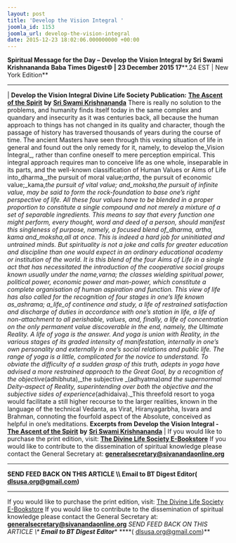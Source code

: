 ```yaml
---
layout: post
title: 'Develop the Vision Integral '
joomla_id: 1153
joomla_url: develop-the-vision-integral
date: 2015-12-23 18:02:06.000000000 +00:00
---
```

**Spiritual Message for the Day –**  **Develop the Vision Integral**  **by Sri Swami Krishnananda**
 **Baba Times Digest© | 23 December 2015 17****.24 EST | New York Edition**
* * *
| 
**Develop the Vision Integral**
**Divine Life Society Publication:** [**The Ascent of the Spirit**](http://www.swami-krishnananda.org/ascent/ascent_01.html) **by** [**Sri Swami Krishnananda**](http://www.dlshq.org/saints/krishnananda.htm)
There is really no solution to the problems, and humanity finds itself today in the same complex and quandary and insecurity as it was centuries back, all because the human approach to things has not changed in its quality and character, though the passage of history has traversed thousands of years during the course of time.
The ancient Masters have seen through this vexing situation of life in general and found out the only remedy for it, namely, to develop the_Vision Integral_, rather than confine oneself to mere perception empirical. This integral approach requires man to conceive life as one whole, inseparable in its parts, and the well-known classification of Human Values or Aims of Life into_dharma,_the pursuit of moral value;_artha_, the pursuit of economic value;_kama,_the pursuit of vital value; and_moksha,_the pursuit of infinite value, may be said to form the rock-foundation to base one’s right perspective of life.
All these four values have to be blended in a proper proportion to constitute a single compound and not merely a mixture of a set of separable ingredients. This means to say that every function one might perform, every thought, word and deed of a person, should manifest this singleness of purpose, namely, a focused blend of_dharma, artha_, _kama_ and_moksha,_all at once. This is indeed a hard job for uninitiated and untrained minds. But spirituality is not a joke and calls for greater education and discipline than one would expect in an ordinary educational academy or institution of the world. It is this blend of the four Aims of Life in a single act that has necessitated the introduction of the cooperative social groups known usually under the name,_varna;_ the classes wielding spiritual power, political power, economic power and man-power, which constitute a complete organisation of human aspiration and function. This view of life has also called for the recognition of four stages in one’s life known as_ashrama; a_life_of_ continence and study, a life of restrained satisfaction and discharge of duties in accordance with one’s station in life, a life of non-attachment to all perishable, values, and, finally, a life of concentration on the only permanent value discoverable in the end, namely, the Ultimate Reality.
A life of yoga is the answer. And yoga is union with Reality, in the various stages of its graded intensity of manifestation, internally in one’s own personality and externally in one’s social relations and public life. The range of yoga is a little, complicated for the novice to understand. To obviate the difficulty of a sudden grasp of this truth, adepts in yoga have advised a more restrained approach to the Great Goal, by a recognition of the objective_(adhibhuta),_the subjective _(adhyatma)_and the supernormal Deity-aspect of Reality, superintending over both the objective and the subjective sides of experience_(adhidaiva)._This threefold resort to yoga would facilitate a still higher recourse to the larger realities, known in the language of the technical Vedanta, as Virat, Hiranyagarbha, Isvara and Brahman, connoting the fourfold aspect of the Absolute, conceived as helpful in one’s meditations.
**Excerpts from**
**Develop the Vision Integral -** [**The Ascent of the Spirit**](http://www.swami-krishnananda.org/ascent/ascent_01.html) **by** [**Sri Swami Krishnananda**](http://www.dlshq.org/saints/krishnananda.htm)
 |
If you would like to purchase the print edition, visit: **[The Divine Life Society E-Bookstore](http://www.dlshq.org/download/download.htm)**
If you would like to contribute to the dissemination of spiritual knowledge please contact the General Secretary at: [](mailto:%20%3Cscript%20type=%27text/javascript%27%3E%20%3C%21--%20var%20prefix%20=%20%27ma%27%20+%20%27il%27%20+%20%27to%27;%20var%20path%20=%20%27hr%27%20+%20%27ef%27%20+%20%27=%27;%20var%20addy57016%20=%20%27generalsecretary%27%20+%20%27@%27;%20addy57016%20=%20addy57016%20+%20%27sivanandaonline%27%20+%20%27.%27%20+%20%27org%27;%20document.write%28%27%3Ca%20%27%20+%20path%20+%20%27%5C%27%27%20+%20prefix%20+%20%27:%27%20+%20addy57016%20+%20%27%5C%27%3E%27%29;%20document.write%28addy57016%29;%20document.write%28%27%3C%5C/a%3E%27%29;%20//--%3E%5Cn%20%3C/script%3E%3Cscript%20type=%27text/javascript%27%3E%20%3C%21--%20document.write%28%27%3Cspan%20style=%5C%27display:%20none;%5C%27%3E%27%29;%20//--%3E%20%3C/script%3EThis%20email%20address%20is%20being%20protected%20from%20spambots.%20You%20need%20JavaScript%20enabled%20to%20view%20it.%20%3Cscript%20type=%27text/javascript%27%3E%20%3C%21--%20document.write%28%27%3C/%27%29;%20document.write%28%27span%3E%27%29;%20//--%3E%20%3C/script%3E?subject=Contribution%20to%20Dissemination%20of%20Spiritual%20Knowledge) **generalsecretary@sivanandaonline.org**
****
**SEND FEED BACK ON THIS ARTICLE \\\ Email to BT Digest Editor[](mailto:%20%3Cscript%20type=%27text/javascript%27%3E%20%3C%21--%20var%20prefix%20=%20%27ma%27%20+%20%27il%27%20+%20%27to%27;%20var%20path%20=%20%27hr%27%20+%20%27ef%27%20+%20%27=%27;%20var%20addy72654%20=%20%27dlsusa.org%27%20+%20%27@%27;%20addy72654%20=%20addy72654%20+%20%27gmail%27%20+%20%27.%27%20+%20%27com%27;%20document.write%28%27%3Ca%20%27%20+%20path%20+%20%27%5C%27%27%20+%20prefix%20+%20%27:%27%20+%20addy72654%20+%20%27%5C%27%3E%27%29;%20document.write%28addy72654%29;%20document.write%28%27%3C%5C/a%3E%27%29;%20//--%3E%5Cn%20%3C/script%3E%3Cscript%20type=%27text/javascript%27%3E%20%3C%21--%20document.write%28%27%3Cspan%20style=%5C%27display:%20none;%5C%27%3E%27%29;%20//--%3E%20%3C/script%3EThis%20email%20address%20is%20being%20protected%20from%20spambots.%20You%20need%20JavaScript%20enabled%20to%20view%20it.%20%3Cscript%20type=%27text/javascript%27%3E%20%3C%21--%20document.write%28%27%3C/%27%29;%20document.write%28%27span%3E%27%29;%20//--%3E%20%3C/script%3E?subject=DLS%20Posts)( [dlsusa.org@gmail.com](mailto:dlsusa.org@gmail.com))**
* * *
  
If you would like to purchase the print edition, visit: [The Divine Life Society E-Bookstore](http://www.dlshq.org/download/download.htm)
If you would like to contribute to the dissemination of spiritual knowledge please contact the General Secretary at: **[generalsecretary@sivanandaonline.org](mailto:generalsecretary@sivanandaonline.org)**
**SEND FEED BACK ON THIS ARTICLE \\\**  **Email to BT Digest Editor**** [](mailto:%20%3Cscript%20type=%27text/javascript%27%3E%20%3C%21--%20var%20prefix%20=%20%27ma%27%20+%20%27il%27%20+%20%27to%27;%20var%20path%20=%20%27hr%27%20+%20%27ef%27%20+%20%27=%27;%20var%20addy72654%20=%20%27dlsusa.org%27%20+%20%27@%27;%20addy72654%20=%20addy72654%20+%20%27gmail%27%20+%20%27.%27%20+%20%27com%27;%20document.write%28%27%3Ca%20%27%20+%20path%20+%20%27%5C%27%27%20+%20prefix%20+%20%27:%27%20+%20addy72654%20+%20%27%5C%27%3E%27%29;%20document.write%28addy72654%29;%20document.write%28%27%3C%5C/a%3E%27%29;%20//--%3E%5Cn%20%3C/script%3E%3Cscript%20type=%27text/javascript%27%3E%20%3C%21--%20document.write%28%27%3Cspan%20style=%5C%27display:%20none;%5C%27%3E%27%29;%20//--%3E%20%3C/script%3EThis%20email%20address%20is%20being%20protected%20from%20spambots.%20You%20need%20JavaScript%20enabled%20to%20view%20it.%20%3Cscript%20type=%27text/javascript%27%3E%20%3C%21--%20document.write%28%27%3C/%27%29;%20document.write%28%27span%3E%27%29;%20//--%3E%20%3C/script%3E?subject=DLS%20Posts)****( [dlsusa.org@gmail.com](mailto:dlsusa.org@gmail.com))**  
